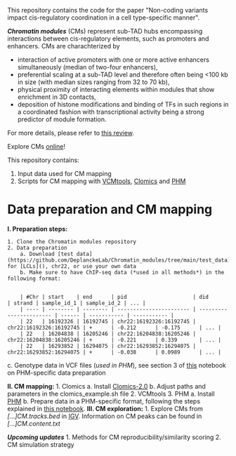 This repository contains the code for the paper "Non-coding variants impact cis-regulatory coordination in a cell type-specific manner".

_**Chromatin modules**_ (CMs) represent sub-TAD hubs encompassing interactions
between cis-regulatory elements, such as promoters and enhancers.
CMs are charachterized by
- interaction of active promoters with one or more active enhancers simultaneously
(median of two-four enhancers),
- preferential scaling at a sub-TAD level and therefore often being <100 kb
in size (with median sizes ranging from 32 to 70 kb),
- physical proximity of interacting elements within modules that show
enrichment in 3D contacts,
- deposition of histone modifications and binding of TFs in such regions
in a coordinated fashion with transcriptional
activity being a strong predictor of module formation.

For more details, please refer to [this review](https://www.cell.com/trends/genetics/fulltext/S0168-9525(22)00290-6).

Explore CMs [online](https://chromo.epfl.ch/)!

This repository contains:
1. Input data used for CM mapping
2. Scripts for CM mapping with [VCMtools](https://doi.org/10.1016/j.cell.2015.08.001), [Clomics](https://www.science.org/doi/10.1126/science.aat8266) and [PHM](https://www.nature.com/articles/s41588-018-0278-6)

# Data preparation and CM mapping

**I. Preparation steps:**

    1. Clone the Chromatin modules repository
    2. Data preparation
        a. Download [test data](https://github.com/DeplanckeLab/Chromatin_modules/tree/main/test_data) for [LCLs](), chr22, or use your own data
        b. Make sure to have ChIP-seq data (*used in all methods*) in the following format:
        
        
        | #Chr | start    | end      | pid                     | did                     | strand | sample_id_1 | sample_id_2 | ... |
        | ---- | -------- | -------- | ----------------------- | ----------------------- | ------ | ----------- | ----------- |
        | 22   | 16192326 | 16192745 | chr22:16192326:16192745 | chr22:16192326:16192745 | +      | -0.212      | -0.175      | ... |
        | 22   | 16204838 | 16205246 | chr22:16204838:16205246 | chr22:16204838:16205246 | +      | -0.221      | 0.339       | ... |
        | 22   | 16293852 | 16294075 | chr22:16293852:16294075 | chr22:16293852:16294075 | +      | -0.038      | 0.0989      | ... |

c. Genotype data in VCF files (*used in PHM*), see section 3 of [this]() notebook on PHM-specific data preparation

**II. CM mapping:**
    1. Clomics
        a. Install [Clomics-2.0](https://github.com/OlgaPushkarev/clomics-2.0)
        b. Adjust paths and parameters in the clomics_example.sh file
    2. VCMtools
    3. PHM
        a. Install [PHM](https://github.com/natsuhiko/PHM)
        b. Prepare data in a PHM-specific format, following the steps explained in [this notebook]().
**III. CM exploration:**
    1. Explore CMs from *[...]CM.tracks.bed* in [IGV](https://igv.org). Information on CM peaks can be found in *[...]CM.content.txt*


_**Upcoming updates**_
    1. Methods for CM reproducibility/similarity scoring
    2. CM simulation strategy
 
